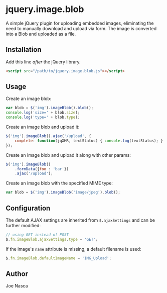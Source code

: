 # jquery.image.blob

A simple jQuery plugin for uploading embedded images, eliminating the need to manually download and upload via form.  The image is converted into a Blob and uploaded as a file.

## Installation

Add this line *after* the jQuery library.

```html
<script src="/path/to/jquery.image.blob.js"></script>
```

## Usage

Create an image blob:

```javascript
var blob = $('img').imageBlob().blob();
console.log('size=' + blob.size);
console.log('type=' + blob.type);
```

Create an image blob and upload it:

```javascript
$('img').imageBlob().ajax('/upload', {
    complete: function(jqXHR, textStatus) { console.log(textStatus); } 
});
```
Create an image blob and upload it along with other params:

```javascript
$('img').imageBlob()
    .formData({foo : 'bar'})
    .ajax('/upload');
```

Create an image blob with the specified MIME type:

```javascript
var blob = $('img').imageBlob('image/jpeg').blob();
```

## Configuration

The default AJAX settings are inherited from `$.ajaxSettings` and can be further modified:

```javascript
// using GET instead of POST
$.fn.imageBlob.ajaxSettings.type = 'GET';
```

If the image's `name` attribute is missing, a default filename is used:

```javascript
$.fn.imageBlob.defaultImageName = 'IMG_Upload';
```

## Author
Joe Nasca
